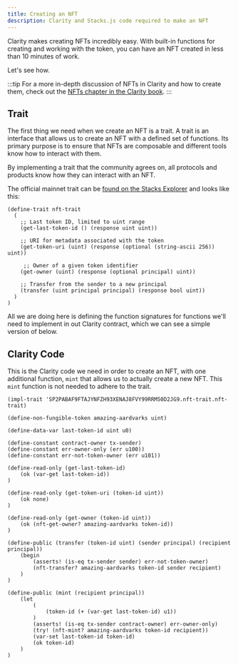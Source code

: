 ```yaml
---
title: Creating an NFT
description: Clarity and Stacks.js code required to make an NFT
---
```


Clarity makes creating NFTs incredibly easy. With built-in functions for creating and working with the token, you can have an NFT created in less than 10 minutes of work.

Let's see how.

:::tip
For a more in-depth discussion of NFTs in Clarity and how to create them, check out the [NFTs chapter in the Clarity book](https://book.clarity-lang.org/ch10-01-sip009-nft-standard.html).
:::

## Trait

The first thing we need when we create an NFT is a trait. A trait is an interface that allows us to create an NFT with a defined set of functions. Its primary purpose is to ensure that NFTs are composable and different tools know how to interact with them.

By implementing a trait that the community agrees on, all protocols and products know how they can interact with an NFT.

The official mainnet trait can be [found on the Stacks Explorer](https://explorer.stacks.co/txid/0x80eb693e5e2a9928094792080b7f6d69d66ea9cc881bc465e8d9c5c621bd4d07?chain=mainnet) and looks like this:

```clarity
(define-trait nft-trait
  (
    ;; Last token ID, limited to uint range
    (get-last-token-id () (response uint uint))

    ;; URI for metadata associated with the token
    (get-token-uri (uint) (response (optional (string-ascii 256)) uint))

     ;; Owner of a given token identifier
    (get-owner (uint) (response (optional principal) uint))

    ;; Transfer from the sender to a new principal
    (transfer (uint principal principal) (response bool uint))
  )
)
```

All we are doing here is defining the function signatures for functions we'll need to implement in out Clarity contract, which we can see a simple version of below.

## Clarity Code

This is the Clarity code we need in order to create an NFT, with one additional function, `mint` that allows us to actually create a new NFT. This `mint` function is not needed to adhere to the trait.

```clarity
(impl-trait 'SP2PABAF9FTAJYNFZH93XENAJ8FVY99RRM50D2JG9.nft-trait.nft-trait)

(define-non-fungible-token amazing-aardvarks uint)

(define-data-var last-token-id uint u0)

(define-constant contract-owner tx-sender)
(define-constant err-owner-only (err u100))
(define-constant err-not-token-owner (err u101))

(define-read-only (get-last-token-id)
    (ok (var-get last-token-id))
)

(define-read-only (get-token-uri (token-id uint))
    (ok none)
)

(define-read-only (get-owner (token-id uint))
    (ok (nft-get-owner? amazing-aardvarks token-id))
)

(define-public (transfer (token-id uint) (sender principal) (recipient principal))
    (begin
        (asserts! (is-eq tx-sender sender) err-not-token-owner)
        (nft-transfer? amazing-aardvarks token-id sender recipient)
    )
)

(define-public (mint (recipient principal))
    (let
        (
            (token-id (+ (var-get last-token-id) u1))
        )
        (asserts! (is-eq tx-sender contract-owner) err-owner-only)
        (try! (nft-mint? amazing-aardvarks token-id recipient))
        (var-set last-token-id token-id)
        (ok token-id)
    )
)
```
